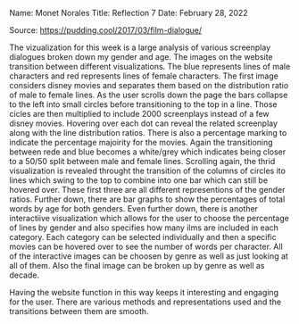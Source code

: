 Name: Monet Norales Title: Reflection 7 Date: February 28, 2022

Source: https://pudding.cool/2017/03/film-dialogue/

The vizualization for this week is a large analysis of various screenplay dialogues broken down my gender and age. The images on the website transition between different visualizations. The blue represents lines of male characters and red represents lines of female characters. The first image considers disney movies and separates them based on the distribution ratio of male to female lines. As the user scrolls down the page the bars collapse to the left into small circles before transitioning to the top in a line. Those cicles are then multiplied to include 2000 screenplays instead of a few disney movies. Hovering over each dot can reveal the related screenplay along with the line distribution ratios. There is also a percentage marking to indicate the percentage majoirity for the movies. Again the transitioning between rede and blue becomes a white/grey which indicates being closer to a 50/50 split between male and female lines. Scrolling again, the thrid visualization is revealed throught the transition of the columns of circles ito lines which swing to the top to combine into one bar which can still be hovered over. These first three are all different representions of the gender ratios. Further down, there are bar graphs to show the percentages of total words by age for both genders. Even further down, there is another interactiive visualization which allows for the user to choose the percentage of lines by gender and also specifies how many ilms are included in each category. Each category can be selected individually and then a specific movies can be hovered over to see the number of words per character. All of the interactive images can be choosen by genre as well as just looking at all of them. Also the final image can be broken up by genre as well as decade. 

Having the website function in this way keeps it interesting and engaging for the user. There are various methods and representations used and the transitions between them are smooth. 
